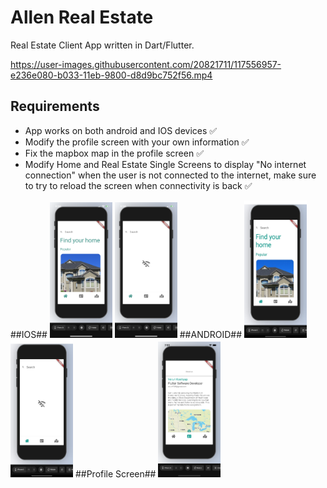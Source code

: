 # Allen Real Estate

Real Estate Client App written in Dart/Flutter.

https://user-images.githubusercontent.com/20821711/117556957-e236e080-b033-11eb-9800-d8d9bc752f56.mp4

## Requirements
- App works on both android and IOS devices ✅
- Modify the profile screen with your own information ✅
- Fix the mapbox map in the profile screen ✅
- Modify Home and Real Estate Single Screens to display "No internet connection" when the user is not connected to the internet, make sure to try to reload the screen when connectivity is back ✅



##IOS##
<img src="screenshots/IphoneWifi.PNG" width="100" >            <img src="screenshots/IphoneW:OWifi.PNG" width="100" > 
##ANDROID##
<img src="screenshots/AndroidWithWifi.JPG" width="100" height="220" >       <img src="screenshots/AndroidW:OWifi.JPG" width="100" height="220" > 
##Profile Screen##
<img src="screenshots/ProfileScreen.png" width="100" >




